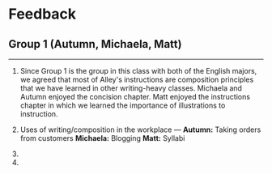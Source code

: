 
# Feedback
## Group 1 (Autumn, Michaela, Matt)

***

1. Since Group 1 is the group in this class with both of the English majors, we agreed that most of Alley's instructions are composition principles that we have learned in other writing-heavy classes. Michaela and Autumn enjoyed the concision chapter. Matt enjoyed the instructions chapter in which we learned the importance of illustrations to instruction.

2. Uses of writing/composition in the workplace &mdash; **Autumn:** Taking orders from customers **Michaela:** Blogging **Matt:** Syllabi

3.

4.
